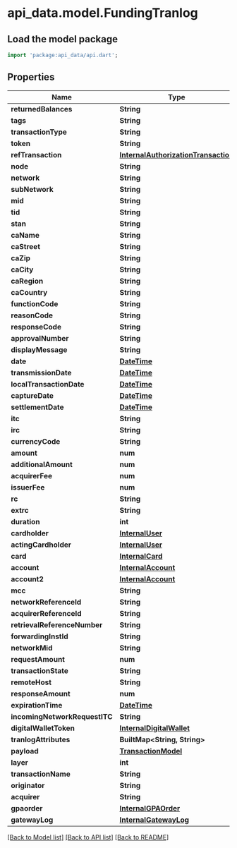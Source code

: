 # api_data.model.FundingTranlog

## Load the model package
```dart
import 'package:api_data/api.dart';
```

## Properties
Name | Type | Description | Notes
------------ | ------------- | ------------- | -------------
**returnedBalances** | **String** |  | [optional] 
**tags** | **String** |  | [optional] 
**transactionType** | **String** |  | 
**token** | **String** |  | 
**refTransaction** | [**InternalAuthorizationTransaction**](InternalAuthorizationTransaction.md) |  | [optional] 
**node** | **String** |  | 
**network** | **String** |  | 
**subNetwork** | **String** |  | 
**mid** | **String** |  | [optional] 
**tid** | **String** |  | [optional] 
**stan** | **String** |  | [optional] 
**caName** | **String** |  | [optional] 
**caStreet** | **String** |  | [optional] 
**caZip** | **String** |  | [optional] 
**caCity** | **String** |  | [optional] 
**caRegion** | **String** |  | [optional] 
**caCountry** | **String** |  | [optional] 
**functionCode** | **String** |  | [optional] 
**reasonCode** | **String** |  | [optional] 
**responseCode** | **String** |  | [optional] 
**approvalNumber** | **String** |  | [optional] 
**displayMessage** | **String** |  | [optional] 
**date** | [**DateTime**](DateTime.md) |  | [optional] 
**transmissionDate** | [**DateTime**](DateTime.md) |  | [optional] 
**localTransactionDate** | [**DateTime**](DateTime.md) |  | [optional] 
**captureDate** | [**DateTime**](DateTime.md) |  | [optional] 
**settlementDate** | [**DateTime**](DateTime.md) |  | [optional] 
**itc** | **String** |  | [optional] 
**irc** | **String** |  | [optional] 
**currencyCode** | **String** |  | [optional] 
**amount** | **num** |  | [optional] 
**additionalAmount** | **num** |  | [optional] 
**acquirerFee** | **num** |  | [optional] 
**issuerFee** | **num** |  | [optional] 
**rc** | **String** |  | [optional] 
**extrc** | **String** |  | [optional] 
**duration** | **int** |  | [optional] 
**cardholder** | [**InternalUser**](InternalUser.md) |  | [optional] 
**actingCardholder** | [**InternalUser**](InternalUser.md) |  | [optional] 
**card** | [**InternalCard**](InternalCard.md) |  | [optional] 
**account** | [**InternalAccount**](InternalAccount.md) |  | [optional] 
**account2** | [**InternalAccount**](InternalAccount.md) |  | [optional] 
**mcc** | **String** |  | [optional] 
**networkReferenceId** | **String** |  | [optional] 
**acquirerReferenceId** | **String** |  | [optional] 
**retrievalReferenceNumber** | **String** |  | [optional] 
**forwardingInstId** | **String** |  | [optional] 
**networkMid** | **String** |  | [optional] 
**requestAmount** | **num** |  | [optional] 
**transactionState** | **String** |  | [optional] 
**remoteHost** | **String** |  | [optional] 
**responseAmount** | **num** |  | [optional] 
**expirationTime** | [**DateTime**](DateTime.md) |  | [optional] 
**incomingNetworkRequestITC** | **String** |  | [optional] 
**digitalWalletToken** | [**InternalDigitalWallet**](InternalDigitalWallet.md) |  | [optional] 
**tranlogAttributes** | **BuiltMap&lt;String, String&gt;** |  | [optional] 
**payload** | [**TransactionModel**](TransactionModel.md) |  | [optional] 
**layer** | **int** |  | [optional] 
**transactionName** | **String** |  | [optional] 
**originator** | **String** |  | [optional] 
**acquirer** | **String** |  | [optional] 
**gpaorder** | [**InternalGPAOrder**](InternalGPAOrder.md) |  | 
**gatewayLog** | [**InternalGatewayLog**](InternalGatewayLog.md) |  | 

[[Back to Model list]](../README.md#documentation-for-models) [[Back to API list]](../README.md#documentation-for-api-endpoints) [[Back to README]](../README.md)


